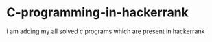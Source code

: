 # C-programming-in-hackerrank
i am adding my all solved c programs  which are present  in hackerrank 
